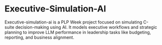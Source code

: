 # Executive-Simulation-AI
Executive-simulation-ai is a PLP Week project focused on simulating C-suite decision-making using AI. It models executive workflows and strategic planning to improve LLM performance in leadership tasks like budgeting, reporting, and business alignment.
